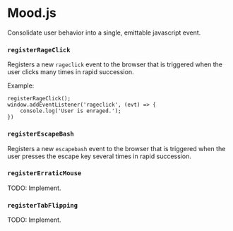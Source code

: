 # Mood.js

Consolidate user behavior into a single, emittable javascript event.

### `registerRageClick`

Registers a new `rageclick` event to the browser that is triggered when the user clicks many times in rapid succession.

Example:

    registerRageClick();
    window.addEventListener('rageclick', (evt) => {
        console.log('User is enraged.');
    })



### `registerEscapeBash`

Registers a new `escapebash` event to the browser that is triggered when the user presses the escape key several times in rapid succession.

### `registerErraticMouse`

TODO: Implement.

### `registerTabFlipping`

TODO: Implement.